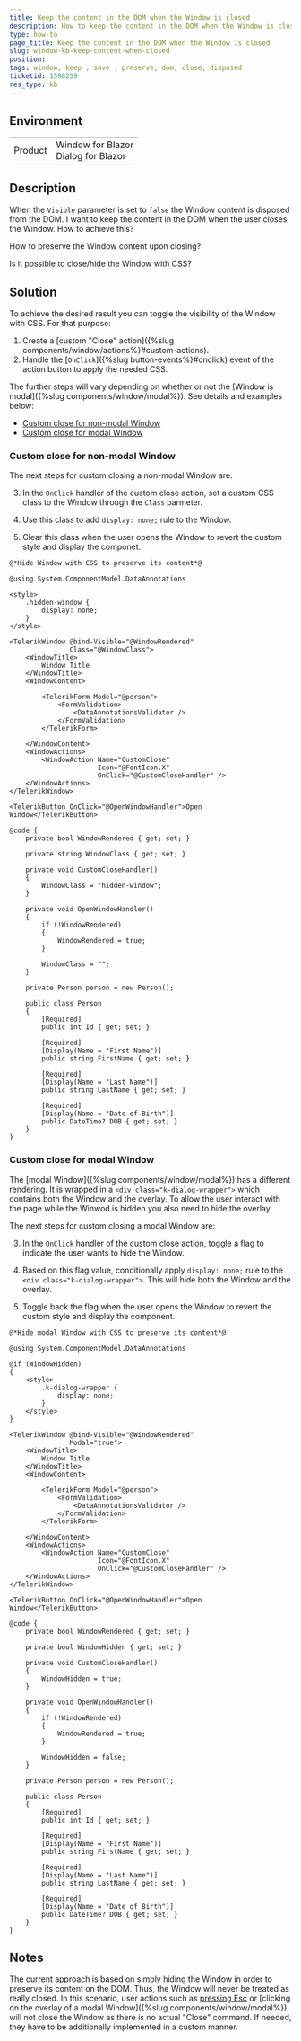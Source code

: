 ```yaml
---
title: Keep the content in the DOM when the Window is closed
description: How to keep the content in the DOM when the Window is closed?
type: how-to
page_title: Keep the content in the DOM when the Window is closed
slug: window-kb-keep-content-when-closed
position: 
tags: window, keep , save , preserve, dom, close, disposed
ticketid: 1598259
res_type: kb
---
```


## Environment
<table>
	<tbody>
		<tr>
			<td>Product</td>
			<td>Window for Blazor <br/> Dialog for Blazor</td>
		</tr>
	</tbody>
</table>


## Description

When the `Visible` parameter is set to `false` the Window content is disposed from the DOM. I want to keep the content in the DOM when the user closes the Window. How to achieve this?

How to preserve the Window content upon closing?

Is it possible to close/hide the Window with CSS?

## Solution

To achieve the desired result you can toggle the visibility of the Window with CSS. For that purpose:

1. Create a [custom "Close" action]({%slug components/window/actions%}#custom-actions).
1. Handle the [`OnClick`]({%slug button-events%}#onclick) event of the action button to apply the needed CSS.

The further steps will vary depending on whether or not the [Window is modal]({%slug components/window/modal%}). See details and examples below:
* [Custom close for non-modal Window](#custom-close-for-non-modal-Window)
* [Custom close for modal Window](#custom-close-for-modal-Window)

### Custom close for non-modal Window

The next steps for custom closing a non-modal Window are:

3. In the `OnClick` handler of the custom close action, set a custom CSS class to the Window through the `Class` parmeter.

4. Use this class to add `display: none;` rule to the Window.

5. Clear this class when the user opens the Window to revert the custom style and display the componet.

````CSHTML
@*Hide Window with CSS to preserve its content*@

@using System.ComponentModel.DataAnnotations

<style>
    .hidden-window {
        display: none;
    }
</style>

<TelerikWindow @bind-Visible="@WindowRendered"
               Class="@WindowClass">
    <WindowTitle>
        Window Title
    </WindowTitle>
    <WindowContent>

        <TelerikForm Model="@person">
            <FormValidation>
                <DataAnnotationsValidator />
            </FormValidation>
        </TelerikForm>

    </WindowContent>
    <WindowActions>
        <WindowAction Name="CustomClose"
                      Icon="@FontIcon.X"
                      OnClick="@CustomCloseHandler" />
    </WindowActions>
</TelerikWindow>

<TelerikButton OnClick="@OpenWindowHandler">Open Window</TelerikButton>

@code {
    private bool WindowRendered { get; set; }

    private string WindowClass { get; set; }

    private void CustomCloseHandler()
    {
        WindowClass = "hidden-window";
    }

    private void OpenWindowHandler()
    {
        if (!WindowRendered)
        {
            WindowRendered = true;
        }

        WindowClass = "";
    }

    private Person person = new Person();

    public class Person
    {
        [Required]
        public int Id { get; set; }

        [Required]
        [Display(Name = "First Name")]
        public string FirstName { get; set; }

        [Required]
        [Display(Name = "Last Name")]
        public string LastName { get; set; }

        [Required]
        [Display(Name = "Date of Birth")]
        public DateTime? DOB { get; set; }
    }
}
````

### Custom close for modal Window

The [modal Window]({%slug components/window/modal%}) has a different rendering. It is wrapped in a `<div class="k-dialog-wrapper">` which contains both the Window and the overlay. To allow the user interact with the page while the Winwod is hidden you also need to hide the overlay.

The next steps for custom closing a modal Window are:

3. In the `OnClick` handler of the custom close action, toggle a flag to indicate the user wants to hide the Window.

4. Based on this flag value, conditionally apply `display: none;` rule to the `<div class="k-dialog-wrapper">`. This will hide both the Window and the overlay.

5. Toggle back the flag when the user opens the Window to revert the custom style and display the component.

````CSHTML
@*Hide modal Window with CSS to preserve its content*@

@using System.ComponentModel.DataAnnotations

@if (WindowHidden)
{
    <style>
        .k-dialog-wrapper {
            display: none;
        }
    </style>
}

<TelerikWindow @bind-Visible="@WindowRendered"
               Modal="true">
    <WindowTitle>
        Window Title
    </WindowTitle>
    <WindowContent>

        <TelerikForm Model="@person">
            <FormValidation>
                <DataAnnotationsValidator />
            </FormValidation>
        </TelerikForm>

    </WindowContent>
    <WindowActions>
        <WindowAction Name="CustomClose"
                      Icon="@FontIcon.X"
                      OnClick="@CustomCloseHandler" />
    </WindowActions>
</TelerikWindow>

<TelerikButton OnClick="@OpenWindowHandler">Open Window</TelerikButton>

@code {
    private bool WindowRendered { get; set; }

    private bool WindowHidden { get; set; }

    private void CustomCloseHandler()
    {
        WindowHidden = true;
    }

    private void OpenWindowHandler()
    {
        if (!WindowRendered)
        {
            WindowRendered = true;
        }

        WindowHidden = false;
    }

    private Person person = new Person();

    public class Person
    {
        [Required]
        public int Id { get; set; }

        [Required]
        [Display(Name = "First Name")]
        public string FirstName { get; set; }

        [Required]
        [Display(Name = "Last Name")]
        public string LastName { get; set; }

        [Required]
        [Display(Name = "Date of Birth")]
        public DateTime? DOB { get; set; }
    }
}
````

## Notes

The current approach is based on simply hiding the Window in order to preserve its content on the DOM. Thus, the Window will never be treated as really closed. In this scenario, user actions such as [pressing Esc](https://demos.telerik.com/blazor-ui/window/keyboard-navigation) or [clicking on the overlay of a modal Window]({%slug components/window/modal%}) will not close the Window as there is no actual "Close" command. If needed, they have to be additionally implemented in a custom manner.
